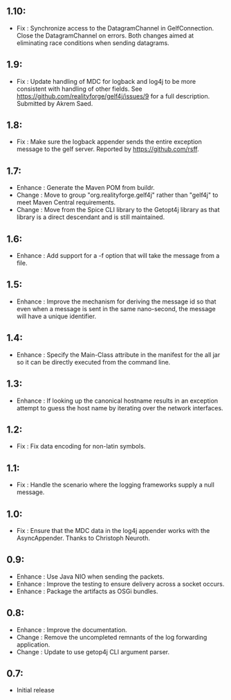 ## 1.10:

* Fix      : Synchronize access to the DatagramChannel in GelfConnection. Close the DatagramChannel
             on errors. Both changes aimed at eliminating race conditions when sending datagrams.

## 1.9:

* Fix      : Update handling of MDC for logback and log4j to be more consistent with
             handling of other fields. See  https://github.com/realityforge/gelf4j/issues/9
             for a full description. Submitted by Akrem Saed.

## 1.8:

* Fix      : Make sure the logback appender sends the entire exception message to the
             gelf server. Reported by https://github.com/rsff.

## 1.7:

* Enhance  : Generate the Maven POM from buildr.
* Change   : Move to group "org.realityforge.gelf4j" rather than "gelf4j" to meet Maven
             Central requirements.
* Change   : Move from the Spice CLI library to the Getopt4j library as that library
             is a direct descendant and is still maintained.

## 1.6:

* Enhance  : Add support for a -f option that will take the message from a file.

## 1.5:

* Enhance  : Improve the mechanism for deriving the message id so that even when a message
             is sent in the same nano-second, the message will have a unique identifier.

## 1.4:

* Enhance  : Specify the Main-Class attribute in the manifest for the all jar so it can be
             directly executed from the command line.

## 1.3:

* Enhance  : If looking up the canonical hostname results in an exception attempt to guess the host name by iterating
             over the network interfaces.
## 1.2:

* Fix      : Fix data encoding for non-latin symbols.

## 1.1:

* Fix      : Handle the scenario where the logging frameworks supply a null message.

## 1.0:

* Fix      : Ensure that the MDC data in the log4j appender works with
             the AsyncAppender. Thanks to Christoph Neuroth.

## 0.9:

* Enhance  : Use Java NIO when sending the packets.
* Enhance  : Improve the testing to ensure delivery across a socket occurs.
* Enhance  : Package the artifacts as OSGi bundles.

## 0.8:

* Enhance  : Improve the documentation.
* Change   : Remove the uncompleted remnants of the log forwarding application.
* Change   : Update to use getop4j CLI argument parser.

## 0.7:

* Initial release
